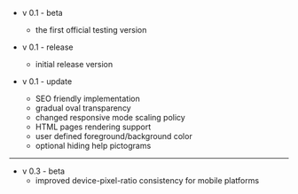 - v 0.1 - beta  
    - the first official testing version  
    
- v 0.1 - release  
    - initial release version  
    
- v 0.1 - update  
    - SEO friendly implementation  
    - gradual oval transparency  
    - changed responsive mode scaling policy  
    - HTML pages rendering support  
    - user defined foreground/background color  
    - optional hiding help pictograms  

- - -

- v 0.3 - beta
    - improved device-pixel-ratio consistency for mobile platforms  

